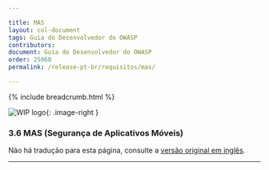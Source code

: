 ```yaml
---

title: MAS
layout: col-document
tags: Guia do Desenvolvedor do OWASP
contributors:
document: Guia do Desenvolvedor do OWASP
order: 25060
permalink: /release-pt-br/requisitos/mas/

---
```


{% include breadcrumb.html %}

<style type="text/css">
.image-right {
  height: 180px;
  display: block;
  margin-left: auto;
  margin-right: auto;
  float: right;
}
</style>

![WIP logo](../../../assets/images/dg_wip.png "Trabalho em andamento"){: .image-right }

### 3.6 MAS (Segurança de Aplicativos Móveis)

Não há tradução para esta página, consulte a [versão original em inglês][release0506].

----

[release0506]: https://github.com/OWASP/www-project-developer-guide/blob/main/draft/05-requirements/06-mas.md
